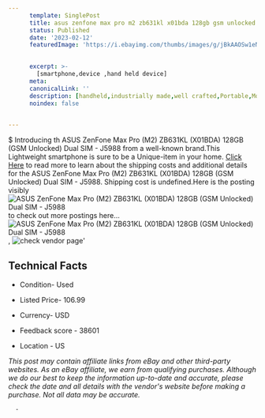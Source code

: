 ```yaml
---
      template: SinglePost
      title: asus zenfone max pro m2 zb631kl x01bda 128gb gsm unlocked dual sim j5988
      status: Published
      date: '2023-02-12'
      featuredImage: 'https://i.ebayimg.com/thumbs/images/g/jBkAAOSw1eNjYV8U/s-l225.jpg'
       

      excerpt: >-
        [smartphone,device ,hand held device]
      meta:
      canonicalLink: ''
      description: [handheld,industrially made,well crafted,Portable,Mobile,Compact,Convenient,Lightweight,Maneuverable,Man-portable,Miniature,Carriable,Hand-held,Light,Holdable,Transportable,Mobile device,Pocket-sized,On-the-go,Wireless,Cordless,Compact size,Convenient size, smartphone,device ,hand held device]
      noindex: false
      

---
```

$
      Introducing th ASUS ZenFone Max Pro (M2) ZB631KL (X01BDA) 128GB (GSM Unlocked) Dual SIM - J5988 from a well-known brand.This Lightweight smartphone is sure to be a Unique-item in your home. [Click Here](https://www.ebay.com/itm/144928344144?hash=item21be670850%3Ag%3AjBkAAOSw1eNjYV8U&mkevt=1&mkcid=1&mkrid=711-53200-19255-0&campid=%253CePNCampaignId%253E&customid=%253CreferenceId%253E&toolid=10049) to read more to learn about the shipping costs and additional details for the ASUS ZenFone Max Pro (M2) ZB631KL (X01BDA) 128GB (GSM Unlocked) Dual SIM - J5988. Shipping cost is undefined.Here is the posting visibly ![ASUS ZenFone Max Pro (M2) ZB631KL (X01BDA) 128GB (GSM Unlocked) Dual SIM - J5988](https://i.ebayimg.com/thumbs/images/g/jBkAAOSw1eNjYV8U/s-l225.jpg) to check out more postings here... ![ASUS ZenFone Max Pro (M2) ZB631KL (X01BDA) 128GB (GSM Unlocked) Dual SIM - J5988](https://i.ebayimg.com/images/g/jBkAAOSw1eNjYV8U/s-l1600.jpg), ![check vendor page](https://origin-galleryplus.ebayimg.com/ws/web/144928344144_2_0_1/225x225.jpg,https://origin-galleryplus.ebayimg.com/ws/web/144928344144_3_0_1/225x225.jpg,https://origin-galleryplus.ebayimg.com/ws/web/144928344144_4_0_1/225x225.jpg,https://origin-galleryplus.ebayimg.com/ws/web/144928344144_5_0_1/225x225.jpg,https://origin-galleryplus.ebayimg.com/ws/web/144928344144_6_0_1/225x225.jpg,https://origin-galleryplus.ebayimg.com/ws/web/144928344144_7_0_1/225x225.jpg,https://origin-galleryplus.ebayimg.com/ws/web/144928344144_8_0_1/225x225.jpg)'

      

 ## Technical Facts 



     
      

 - Condition- Used 


      

 - Listed Price- 106.99 


      

 - Currency- USD 


      

 - Feedback score - 38601 


      

 - Location - US 


      
      

 *_This post may contain affiliate links from eBay and other third-party websites. As an eBay affiliate, we earn from qualifying purchases. Although we do our best to keep the information up-to-date and accurate, please check the date and all details with the vendor's website before making a purchase. Not all data may be accurate._*




      -
